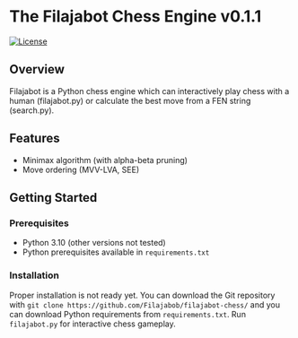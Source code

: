 # The Filajabot Chess Engine v0.1.1

[![License](https://img.shields.io/badge/license-MIT-blue.svg)](https://www.gnu.org/licenses/agpl-3.0.en.html)

## Overview

Filajabot is a Python chess engine which can interactively play chess with a human 
(filajabot.py) or calculate the best move from a FEN string (search.py).

## Features

- Minimax algorithm (with alpha-beta pruning)
- Move ordering (MVV-LVA, SEE)

## Getting Started

### Prerequisites

- Python 3.10 (other versions not tested)
- Python prerequisites available in `requirements.txt`

### Installation

Proper installation is not ready yet. You can download the Git repository with 
`git clone https://github.com/Filajabob/filajabot-chess/` and you can download Python
requirements from `requirements.txt`. Run `filajabot.py` for interactive chess gameplay.